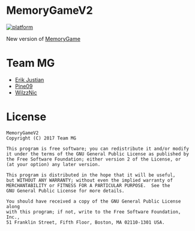 # MemoryGameV2
[![platform](https://img.shields.io/badge/platform-Android-green.svg)](https://www.android.com)

New version of [MemoryGame](https://github.com/WilzzNic/MemoryGame)

# Team MG
- [Erik Justian](https://github.com/ErikJustian/)
- [Pine09](https://github.com/Pine09/)
- [WilzzNic](https://github.com/WilzzNic/)

# License
```
MemoryGameV2
Copyright (C) 2017 Team MG

This program is free software; you can redistribute it and/or modify
it under the terms of the GNU General Public License as published by
the Free Software Foundation; either version 2 of the License, or
(at your option) any later version.

This program is distributed in the hope that it will be useful,
but WITHOUT ANY WARRANTY; without even the implied warranty of
MERCHANTABILITY or FITNESS FOR A PARTICULAR PURPOSE.  See the
GNU General Public License for more details.

You should have received a copy of the GNU General Public License along
with this program; if not, write to the Free Software Foundation, Inc.,
51 Franklin Street, Fifth Floor, Boston, MA 02110-1301 USA.
```
